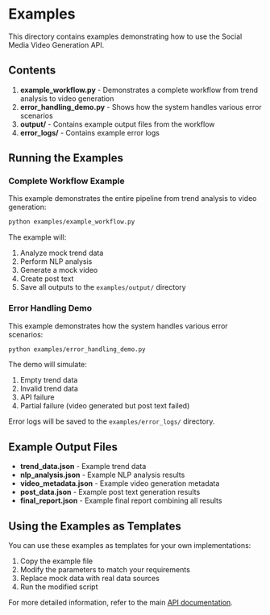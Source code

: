 # Examples

This directory contains examples demonstrating how to use the Social Media Video Generation API.

## Contents

1. **example_workflow.py** - Demonstrates a complete workflow from trend analysis to video generation
2. **error_handling_demo.py** - Shows how the system handles various error scenarios
3. **output/** - Contains example output files from the workflow
4. **error_logs/** - Contains example error logs

## Running the Examples

### Complete Workflow Example

This example demonstrates the entire pipeline from trend analysis to video generation:

```bash
python examples/example_workflow.py
```

The example will:
1. Analyze mock trend data
2. Perform NLP analysis
3. Generate a mock video
4. Create post text
5. Save all outputs to the `examples/output/` directory

### Error Handling Demo

This example demonstrates how the system handles various error scenarios:

```bash
python examples/error_handling_demo.py
```

The demo will simulate:
1. Empty trend data
2. Invalid trend data
3. API failure
4. Partial failure (video generated but post text failed)

Error logs will be saved to the `examples/error_logs/` directory.

## Example Output Files

- **trend_data.json** - Example trend data
- **nlp_analysis.json** - Example NLP analysis results
- **video_metadata.json** - Example video generation metadata
- **post_data.json** - Example post text generation results
- **final_report.json** - Example final report combining all results

## Using the Examples as Templates

You can use these examples as templates for your own implementations:

1. Copy the example file
2. Modify the parameters to match your requirements
3. Replace mock data with real data sources
4. Run the modified script

For more detailed information, refer to the main [API documentation](../README.md).